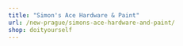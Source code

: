 ```yaml
---
title: "Simon's Ace Hardware & Paint"
url: /new-prague/simons-ace-hardware-and-paint/
shop: doityourself
---
```

